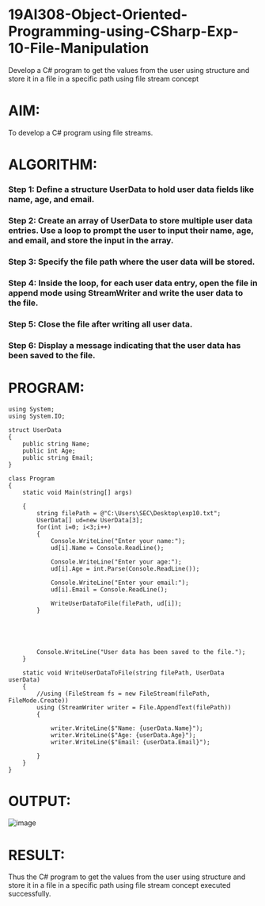 # 19AI308-Object-Oriented-Programming-using-CSharp-Exp-10-File-Manipulation
Develop a C# program to get the values from the user using structure and store it in a file in a specific path using file stream concept

# AIM:
To develop a C# program using file streams.

# ALGORITHM:
### Step 1: Define a structure UserData to hold user data fields like name, age, and email.
### Step 2: Create an array of UserData to store multiple user data entries. Use a loop to prompt the user to input their name, age, and email, and store the input in the array.
### Step 3: Specify the file path where the user data will be stored.
### Step 4: Inside the loop, for each user data entry, open the file in append mode using StreamWriter and write the user data to the file.
### Step 5: Close the file after writing all user data.
### Step 6: Display a message indicating that the user data has been saved to the file.

# PROGRAM:
```
using System;
using System.IO;

struct UserData
{
    public string Name;
    public int Age;
    public string Email;
}

class Program
{
    static void Main(string[] args)

    {
        string filePath = @"C:\Users\SEC\Desktop\exp10.txt";
        UserData[] ud=new UserData[3];
        for(int i=0; i<3;i++)
        {
            Console.WriteLine("Enter your name:");
            ud[i].Name = Console.ReadLine();

            Console.WriteLine("Enter your age:");
            ud[i].Age = int.Parse(Console.ReadLine());

            Console.WriteLine("Enter your email:");
            ud[i].Email = Console.ReadLine();

            WriteUserDataToFile(filePath, ud[i]);
        }  
        
        

       

        Console.WriteLine("User data has been saved to the file.");
    }

    static void WriteUserDataToFile(string filePath, UserData userData)
    {
        //using (FileStream fs = new FileStream(filePath, FileMode.Create))
        using (StreamWriter writer = File.AppendText(filePath))
        {
            
            writer.WriteLine($"Name: {userData.Name}");
            writer.WriteLine($"Age: {userData.Age}");
            writer.WriteLine($"Email: {userData.Email}");
            
        }
    }
}
```

# OUTPUT:
![image](https://github.com/Lingeswaran04/19AI308-Object-Oriented-Programming-using-CSharp-Exp-10-File-Manipulation/assets/119103865/e47fc0dd-9e04-46b0-bc69-69d55cf1048b)


# RESULT:
Thus the C# program to get the values from the user using structure and store it in a file in a specific path using file stream concept executed successfully.
